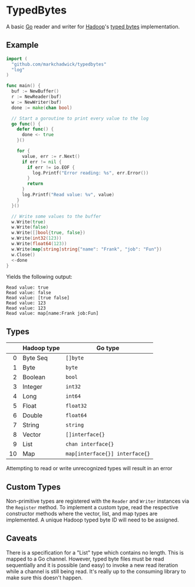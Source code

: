 # TypedBytes

A basic [Go](http://golang.org/) reader and writer for
[Hadoop](http://hadoop.apache.org/)'s [typed
bytes](http://hadoop.apache.org/docs/current/api/org/apache/hadoop/typedbytes/package-summary.html)
implementation.

## Example

```go
import (
  "github.com/markchadwick/typedbytes"
  "log"
)

func main() {
  buf := NewBuffer()
  r := NewReader(buf)
  w := NewWriter(buf)
  done := make(chan bool)

  // Start a goroutine to print every value to the log
  go func() {
    defer func() {
      done <- true
    }()

    for {
      value, err := r.Next()
      if err != nil {
        if err != io.EOF {
          log.Printf("Error reading: %s", err.Error())
        }
        return
      }
      log.Printf("Read value: %v", value)
    }
  }()

  // Write some values to the buffer
  w.Write(true)
  w.Write(false)
  w.Write([]bool{true, false})
  w.Write(int32(123))
  w.Write(float64(123))
  w.Write(map[string]string{"name": "Frank", "job": "Fun"})
  w.Close()
  <-done
}
```

Yields the following output:
```
Read value: true
Read value: false
Read value: [true false]
Read value: 123
Read value: 123
Read value: map[name:Frank job:Fun]
```

## Types

|    | Hadoop type | Go type                        |
|---:|-------------|--------------------------------|
| 0  | Byte Seq    | `[]byte`                       |
| 1  | Byte        | `byte`                         |
| 2  | Boolean     | `bool`                         |
| 3  | Integer     | `int32`                        |
| 4  | Long        | `int64`                        |
| 5  | Float       | `float32`                      |
| 6  | Double      | `float64`                      |
| 7  | String      | `string`                       |
| 8  | Vector      | `[]interface{}`                |
| 9  | List        | `chan interface{}`             |
| 10 | Map         | `map[interface{}] interface{}` |

Attempting to read or write unrecognized types will result in an error

## Custom Types
Non-primitive types are registered with the `Reader` and `Writer` instances via
the `Register` method. To implement a custom type, read the respective
constructor methods where the vector, list, and map types are implemented. A
unique Hadoop typed byte ID will need to be assigned.

## Caveats

There is a specification for a "List" type which contains no length. This is
mapped to a Go channel. However, typed byte files must be read sequentially and
it is possible (and easy) to invoke a new read iteration while a channel is
still being read. It's really up to the consuming library to make sure this
doesn't happen.
